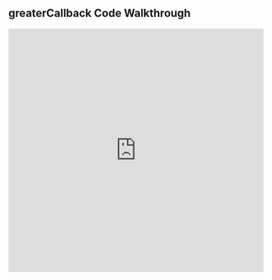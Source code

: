 ## greaterCallback Code Walkthrough

<iframe src="https://player.vimeo.com/video/236810371" width="100%" height="480" frameborder="0" webkitallowfullscreen mozallowfullscreen allowfullscreen></iframe>
